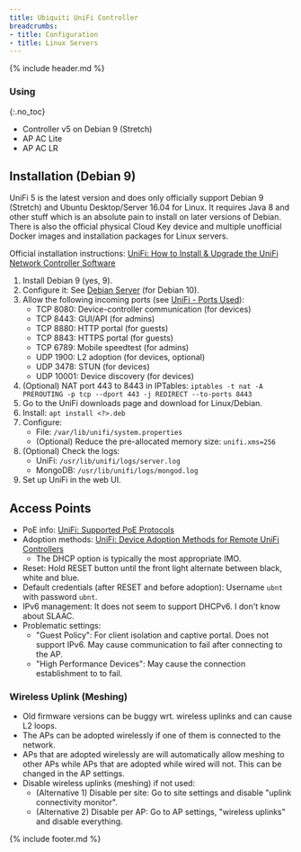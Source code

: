 ```yaml
---
title: Ubiquiti UniFi Controller
breadcrumbs:
- title: Configuration
- title: Linux Servers
---
```

{% include header.md %}

### Using
{:.no_toc}

- Controller v5 on Debian 9 (Stretch)
- AP AC Lite
- AP AC LR

## Installation (Debian 9)

UniFi 5 is the latest version and does only officially support Debian 9 (Stretch) and Ubuntu Desktop/Server 16.04 for Linux. It requires Java 8 and other stuff which is an absolute pain to install on later versions of Debian. There is also the official physical Cloud Key device and multiple unofficial Docker images and installation packages for Linux servers.

Official installation instructions: [UniFi: How to Install & Upgrade the UniFi Network Controller Software](https://help.ubnt.com/hc/en-us/articles/360012282453-UniFi-How-to-Install-Upgrade-the-UniFi-Network-Controller-Software)

1. Install Debian 9 (yes, 9).
1. Configure it: See [Debian Server](../debian/) (for Debian 10).
1. Allow the following incoming ports (see [UniFi - Ports Used](https://help.ubnt.com/hc/en-us/articles/218506997-UniFi-Ports-Used)):
    - TCP 8080: Device-controller communication (for devices)
    - TCP 8443: GUI/API (for admins)
    - TCP 8880: HTTP portal (for guests)
    - TCP 8843: HTTPS portal (for guests)
    - TCP 6789: Mobile speedtest (for admins)
    - UDP 1900: L2 adoption (for devices, optional)
    - UDP 3478: STUN (for devices)
    - UDP 10001: Device discovery (for devices)
1. (Optional) NAT port 443 to 8443 in IPTables: `iptables -t nat -A PREROUTING -p tcp --dport 443 -j REDIRECT --to-ports 8443`
1. Go to the UniFi downloads page and download for Linux/Debian.
1. Install: `apt install <?>.deb`
1. Configure:
    - File: `/var/lib/unifi/system.properties`
    - (Optional) Reduce the pre-allocated memory size: `unifi.xms=256`
1. (Optional) Check the logs:
    - UniFi: `/usr/lib/unifi/logs/server.log`
    - MongoDB: `/usr/lib/unifi/logs/mongod.log`
1. Set up UniFi in the web UI.

## Access Points

- PoE info: [UniFi: Supported PoE Protocols](https://help.ubnt.com/hc/en-us/articles/115000263008--UniFi-Understanding-PoE-and-How-UniFi-Devices-are-Powered)
- Adoption methods: [UniFi: Device Adoption Methods for Remote UniFi Controllers](https://help.ubnt.com/hc/en-us/articles/204909754-UniFi-Device-Adoption-Methods-for-Remote-UniFi-Controllers)
    - The DHCP option is typically the most appropriate IMO.
- Reset: Hold RESET button until the front light alternate between black, white and blue.
- Default credentials (after RESET and before adoption): Username `ubnt` with password `ubnt`.
- IPv6 management: It does not seem to support DHCPv6. I don't know about SLAAC.
- Problematic settings:
    - "Guest Policy": For client isolation and captive portal. Does not support IPv6. May cause communication to fail after connecting to the AP.
    - "High Performance Devices": May cause the connection establishment to to fail.

### Wireless Uplink (Meshing)

- Old firmware versions can be buggy wrt. wireless uplinks and can cause L2 loops.
- The APs can be adopted wirelessly if one of them is connected to the network.
- APs that are adopted wirelessly are will automatically allow meshing to other APs while APs that are adopted while wired will not. This can be changed in the AP settings.
- Disable wireless uplinks (meshing) if not used:
  - (Alternative 1) Disable per site: Go to site settings and disable "uplink connectivity monitor".
  - (Alternative 2) Disable per AP: Go to AP settings, "wireless uplinks" and disable everything.

{% include footer.md %}
